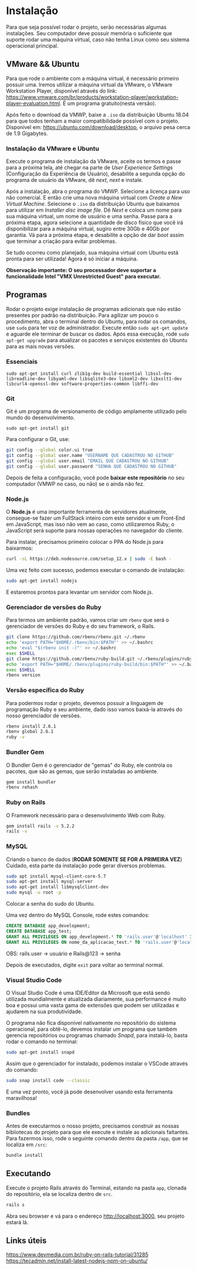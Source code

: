 # Instalação

Para que seja possível rodar o projeto, serão necessárias algumas instalações. Seu computador deve possuir memória o suficiente que suporte rodar uma máquina virtual, caso não tenha Linux como seu sistema operacional principal.

## VMware && Ubuntu

Para que rode o ambiente com a máquina virtual, é necessário primeiro possuir uma. Iremos utilizar a máquina virtual da VMware, o VMware Workstation Player, disponível através do link: <https://www.vmware.com/br/products/workstation-player/workstation-player-evaluation.html>. É um programa gratuito(nesta versão).

Após feito o download da VMWP, baixe a `.iso` da distribuição Ubuntu 18.04 para que todos tenham a maior compatibilidade possível com o projeto. Disponível em: <https://ubuntu.com/download/desktop>, o arquivo pesa cerca de 1.9 Gigabytes.

### Instalação da VMware e Ubuntu

Execute o programa de instalação da VMware, aceite os termos e passe para a próxima tela, até chegar na parte de *User Experience Settings* (Configuração da Experiência de Usuário), desabilite a segunda opção do programa de usuário da VMware, dê *next*, *next* e instale.

Após a instalação, abra o programa do VMWP. Selecione a licença para uso não comercial. E então crie uma nova máquina virtual com *Create a New Virtual Machine*. Selecione o `.iso` da distribuição Ubuntu que baixamos para utilizar em *Installer disc image file*. Dê *Next* e coloca um nome para sua máquina virtual, um nome de usuário e uma senha. Passe para a próxima etapa, agora selecione a quantidade de disco físico que você irá disponibilizar para a máquina virtual, sugiro entre 30Gb e 40Gb por garantia. Vá para a próxima etapa, e desabilite a opção de dar *boot* assim que terminar a criação para evitar problemas.

Se tudo ocorreu como planejado, sua máquina virtual com Ubuntu está pronta para ser utilizada! Agora é só iniciar a máquina.

**Observação importante: O seu processador deve suportar a funcionalidade Intel "VMX Unrestricted Guest" para executar.**

## Programas

Rodar o projeto exige instalação de programas adicionais que não estão presentes por padrão na distribuição. Para agilizar um pouco o procedimento, abra o terminal dentro do Ubuntu, para rodar os comandos, use `sudo` para ter voz de administrador. Execute então `sudo apt-get update` e aguarde ele terminar de buscar os dados. Após essa execução, rode `sudo apt-get upgrade` para atualizar os pacotes e serviços existentes do Ubuntu para as mais novas versões.

### Essenciais

`sudo apt-get install curl zlib1g-dev build-essential libssl-dev libreadline-dev libyaml-dev libsqlite3-dev libxml2-dev libxslt1-dev libcurl4-openssl-dev software-properties-common libffi-dev`

### Git

Git é um programa de versionamento de código amplamente utilizado pelo mundo do desenvolvimento.

`sudo apt-get install git`

Para configurar o Git, use:
```bash
git config --global color.ui true
git config --global user.name "USERNAME QUE CADASTROU NO GITHUB"
git config --global user.email "EMAIL QUE CADASTROU NO GITHUB"
git config --global user.password "SENHA QUE CADASTROU NO GITHUB"
```

Depois de feita a configuração, você pode **baixar este repositório** no seu computador (VMWP no caso, ou não) se o ainda não fez.

### Node.js

O **Node.js** é uma importante ferramenta de servidores atualmente, consegue-se fazer um FullStack inteiro com este servidor e um Front-End em JavaScript, mas isso não vem ao caso, como utilizaremos Ruby, o JavaScript será suporte para nossas operações no navegador do cliente.

Para instalar, precisamos primeiro colocar o PPA do Node.js para baixarmos:

```bash
curl -sL https://deb.nodesource.com/setup_12.x | sudo -E bash -
```

Uma vez feito com sucesso, podemos executar o comando de instalação:

```bash
sudo apt-get install nodejs
```

E estaremos prontos para levantar um servidor com Node.js.

### Gerenciador de versões do Ruby

Para termos um ambiente padrão, vamos criar um `rbenv` que será o gerenciador de versões do Ruby e do seu framework, o Rails.

```bash
git clone https://github.com/rbenv/rbenv.git ~/.rbenv
echo 'export PATH="$HOME/.rbenv/bin:$PATH"' >> ~/.bashrc
echo 'eval "$(rbenv init -)"' >> ~/.bashrc
exec $SHELL
git clone https://github.com/rbenv/ruby-build.git ~/.rbenv/plugins/ruby-build
echo 'export PATH="$HOME/.rbenv/plugins/ruby-build/bin:$PATH"' >> ~/.bashrc
exec $SHELL
rbenv version
```

### Versão específica do Ruby

Para podermos rodar o projeto, devemos possuir a linguagem de programação Ruby e seu ambiente, dado isso vamos baixá-la através do nosso gerenciador de versões.

```bash
rbenv install 2.6.1
rbenv global 2.6.1
ruby -v
```

### Bundler Gem

O Bundler Gem é o gerenciador de "gemas" do Ruby, ele controla os pacotes, que são as gemas, que serão instaladas ao ambiente.

```bash
gem install bundler
rbenv rehash
```

### Ruby on Rails

O Framework necessário para o desenvolvimento Web com Ruby.

```bash
gem install rails -v 5.2.2
rails -v
```

### MySQL

Criando o banco de dados (**RODAR SOMENTE SE FOR A PRIMEIRA VEZ**)
Cuidado, esta parte da instalação pode gerar diversos problemas.

```bash
sudo apt install mysql-client-core-5.7
sudo apt-get install mysql-server
sudo apt-get install libmysqlclient-dev
sudo mysql -u root -p
```

Colocar a senha do sudo do Ubuntu.

Uma vez dentro do MySQL Console, rode estes comandos:

```sql
CREATE DATABASE app_development;
CREATE DATABASE app_test;
GRANT ALL PRIVILEGES ON app_development.* TO 'rails.user'@'localhost' IDENTIFIED BY 'Rails@123';
GRANT ALL PRIVILEGES ON nome_da_aplicacao_test.* TO 'rails.user'@'localhost' IDENTIFIED BY 'Rails@123';

```

OBS: rails.user → usuário e  Rails@123 → senha

Depois de executados, digite `exit` para voltar ao terminal normal.

### Visual Studio Code

O Visual Studio Code é uma IDE/Editor da Microsoft que está sendo utilizada mundialmente e atualizada diariamente, sua performance é muito boa e possui uma vasta gama de extensões que podem ser utilizadas e ajudarem na sua produtividade.

O programa não fica disponível nativamente no repositório do sistema operacional, para obtê-lo, devemos instalar um programa que também gerencia repositórios ou programas chamado *Snapd*, para instalá-lo, basta rodar o comando no terminal:

```bash
sudo apt-get install snapd
```

Assim que o gerenciador for instalado, podemos instalar o VSCode através do comando:

```bash
sudo snap install code --classic
```

E uma vez pronto, você já pode desenvolver usando esta ferramenta maravilhosa!

### Bundles

Antes de executarmos o nosso projeto, precisamos construir as nossas bibliotecas do projeto para que ele execute e instale as adicionais faltantes. Para fazermos isso, rode o seguinte comando dentro da pasta `/app`, que se localiza em `/src`:

```bash
bundle install
```

## Executando

Execute o projeto Rails através do Terminal, estando na pasta `app`, clonada do repositório, ela se localiza dentro de `src`.

```bash
rails s 
```

Abra seu browser e vá para o endereço <http://localhost:3000>, seu projeto estará lá.

## Links úteis

<https://www.devmedia.com.br/ruby-on-rails-tutorial/31285>
<https://tecadmin.net/install-latest-nodejs-npm-on-ubuntu/>
